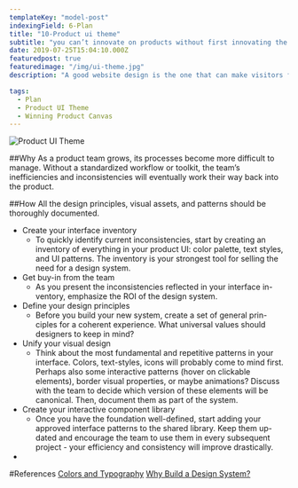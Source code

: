 ```yaml
---
templateKey: "model-post"
indexingField: 6-Plan
title: "10-Product ui theme"
subtitle: "you can’t innovate on products without first innovating the way you build them. - Karri Saarinen"
date: 2019-07-25T15:04:10.000Z
featuredpost: true
featuredimage: "/img/ui-theme.jpg"
description: "A good website design is the one that can make visitors feel comfortable whenever they visit the site. The product UI theme helps achieving it"

tags:
  - Plan
  - Product UI Theme
  - Winning Product Canvas
---
```


![Product UI Theme](/img/ui-theme.jpg)

##Why
As a product team grows, its processes become more difficult to manage. Without a standardized workflow or toolkit, the team’s inefficiencies and inconsistencies will eventually work their way back into the product.

##How
All the design principles, visual assets, and patterns should be thoroughly documented.

- Create your interface inventory
  - To quickly identify current inconsistencies, start by creating an inventory of everything in your product UI: color palette, text styles, and UI patterns. The inventory is your strongest tool for selling the need for a design system.
- Get buy-in from the team
  - As you present the inconsistencies reflected in your interface in- ventory, emphasize the ROI of the design system.
- Define your design principles
  - Before you build your new system, create a set of general prin- ciples for a coherent experience. What universal values should designers to keep in mind?
- Unify your visual design
  - Think about the most fundamental and repetitive patterns in your interface. Colors, text-styles, icons will probably come to mind first. Perhaps also some interactive patterns (hover on clickable elements), border visual properties, or maybe animations? Discuss with the team to decide which version of these elements will be canonical. Then, document them as part of the system.
- Create your interactive component library
  - Once you have the foundation well-defined, start adding your approved interface patterns to the shared library. Keep them up- dated and encourage the team to use them in every subsequent project - your efficiency and consistency will improve drastically.
-

#References
[Colors and Typography](https://inkbotdesign.com/colors-and-typography/)
[Why Build a Design System?](https://www.uxpin.com/studio/ebooks/design-systems-why-build-one/)
